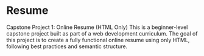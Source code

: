 # Resume
Capstone Project 1: Online Resume (HTML Only)
This is a beginner-level capstone project built as part of a web development curriculum. The goal of this project is to create a fully functional online resume using only HTML, following best practices and semantic structure.

